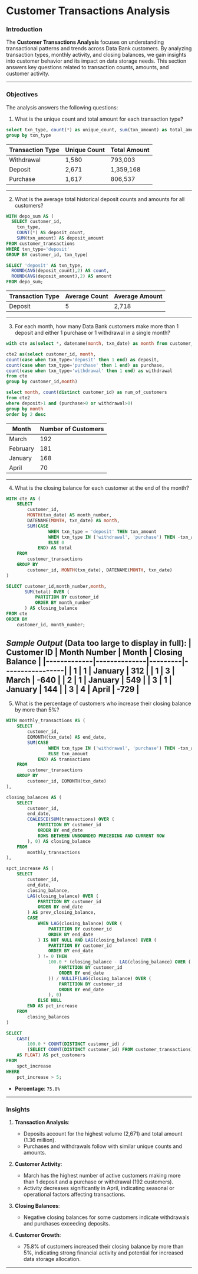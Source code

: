 # Customer Transactions Analysis

### Introduction
The **Customer Transactions Analysis** focuses on understanding transactional patterns and trends across Data Bank customers. By analyzing transaction types, monthly activity, and closing balances, we gain insights into customer behavior and its impact on data storage needs. This section answers key questions related to transaction counts, amounts, and customer activity.

---

### Objectives
The analysis answers the following questions:

1. What is the unique count and total amount for each transaction type?
```sql
select txn_type, count(*) as unique_count, sum(txn_amount) as total_amount from customer_transactions
group by txn_type
```

| Transaction Type | Unique Count | Total Amount |
|------------------|--------------|--------------|
| Withdrawal       | 1,580        | 793,003      |
| Deposit          | 2,671        | 1,359,168    |
| Purchase         | 1,617        | 806,537      |
---
2. What is the average total historical deposit counts and amounts for all customers?
```sql
WITH depo_sum AS (
  SELECT customer_id,
    txn_type, 
    COUNT(*) AS deposit_count, 
    SUM(txn_amount) AS deposit_amount
FROM customer_transactions
WHERE txn_type='deposit'
GROUP BY customer_id, txn_type)

SELECT 'deposit' AS txn_type, 
  ROUND(AVG(deposit_count),2) AS count, 
  ROUND(AVG(deposit_amount),2) AS amount 
FROM depo_sum;

```
| Transaction Type | Average Count | Average Amount |
|------------------|---------------|----------------|
| Deposit          | 5             | 2,718          |
---

3. For each month, how many Data Bank customers make more than 1 deposit and either 1 purchase or 1 withdrawal in a single month?
```sql
with cte as(select *, datename(month, txn_date) as month from customer_transactions),

cte2 as(select customer_id, month,
count(case when txn_type='deposit' then 1 end) as deposit,
count(case when txn_type='purchase' then 1 end) as purchase,
count(case when txn_type='withdrawal' then 1 end) as withdrawal
from cte
group by customer_id,month)

select month, count(distinct customer_id) as num_of_customers
from cte2
where deposit>1 and (purchase>0 or withdrawal>0)
group by month
order by 2 desc
```

| Month      | Number of Customers |
|------------|---------------------|
| March      | 192                 |
| February   | 181                 |
| January    | 168                 |
| April      | 70                  |
---
4. What is the closing balance for each customer at the end of the month?
```sql
WITH cte AS (
    SELECT 
        customer_id,
        MONTH(txn_date) AS month_number,
        DATENAME(MONTH, txn_date) AS month,
        SUM(CASE 
                WHEN txn_type = 'deposit' THEN txn_amount
                WHEN txn_type IN ('withdrawal', 'purchase') THEN -txn_amount
                ELSE 0 
            END) AS total
    FROM 
        customer_transactions
    GROUP BY 
        customer_id, MONTH(txn_date), DATENAME(MONTH, txn_date)
)

SELECT customer_id,month_number,month,
       SUM(total) OVER (
           PARTITION BY customer_id 
           ORDER BY month_number
       ) AS closing_balance
FROM cte
ORDER BY 
    customer_id, month_number;
```

*Sample Output* (Data too large to display in full):
| Customer ID | Month Number | Month   | Closing Balance |
|-------------|--------------|---------|-----------------|
| 1           | 1            | January | 312             |
| 1           | 3            | March   | -640            |
| 2           | 1            | January | 549             |
| 3           | 1            | January | 144             |
| 3           | 4            | April   | -729            |
---
5. What is the percentage of customers who increase their closing balance by more than 5%?
```sql
WITH monthly_transactions AS (
    SELECT 
        customer_id,
        EOMONTH(txn_date) AS end_date,
        SUM(CASE 
                WHEN txn_type IN ('withdrawal', 'purchase') THEN -txn_amount
                ELSE txn_amount 
            END) AS transactions
    FROM 
        customer_transactions
    GROUP BY 
        customer_id, EOMONTH(txn_date)
),

closing_balances AS (
    SELECT 
        customer_id,
        end_date,
        COALESCE(SUM(transactions) OVER (
            PARTITION BY customer_id 
            ORDER BY end_date 
            ROWS BETWEEN UNBOUNDED PRECEDING AND CURRENT ROW
        ), 0) AS closing_balance
    FROM 
        monthly_transactions
),

spct_increase AS (
    SELECT 
        customer_id,
        end_date,
        closing_balance,
        LAG(closing_balance) OVER (
            PARTITION BY customer_id 
            ORDER BY end_date
        ) AS prev_closing_balance,
        CASE 
            WHEN LAG(closing_balance) OVER (
                PARTITION BY customer_id 
                ORDER BY end_date
            ) IS NOT NULL AND LAG(closing_balance) OVER (
                PARTITION BY customer_id 
                ORDER BY end_date
            ) != 0 THEN
                100.0 * (closing_balance - LAG(closing_balance) OVER (
                    PARTITION BY customer_id 
                    ORDER BY end_date
                )) / NULLIF(LAG(closing_balance) OVER (
                    PARTITION BY customer_id 
                    ORDER BY end_date
                ), 0)
            ELSE NULL
        END AS pct_increase
    FROM 
        closing_balances
)

SELECT 
    CAST(
        100.0 * COUNT(DISTINCT customer_id) / 
        (SELECT COUNT(DISTINCT customer_id) FROM customer_transactions)
    AS FLOAT) AS pct_customers
FROM 
    spct_increase
WHERE 
    pct_increase > 5;

```
- **Percentage**: `75.8%`
---

### Insights
1. **Transaction Analysis**:
   - Deposits account for the highest volume (2,671) and total amount (1.36 million).
   - Purchases and withdrawals follow with similar unique counts and amounts.

2. **Customer Activity**:
   - March has the highest number of active customers making more than 1 deposit and a purchase or withdrawal (192 customers).
   - Activity decreases significantly in April, indicating seasonal or operational factors affecting transactions.

3. **Closing Balances**:
   - Negative closing balances for some customers indicate withdrawals and purchases exceeding deposits.

4. **Customer Growth**:
   - 75.8% of customers increased their closing balance by more than 5%, indicating strong financial activity and potential for increased data storage allocation.

---



